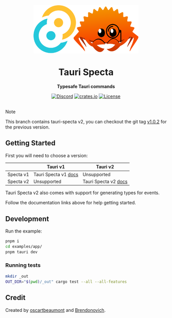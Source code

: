 <div align="center">
    <img height="150" src=".github/logo.png" alt="Specta Logo"></img>
    <h1>Tauri Specta</h1>
    <p><b>Typesafe Tauri commands</b></p>
    <a href="https://discord.gg/JgqH8b4ycw"><img src="https://img.shields.io/discord/1011665225809924136?style=flat-square" alt="Discord"></a>
    <a href="https://crates.io/crates/tauri-specta"><img src="https://img.shields.io/crates/v/tauri-specta.svg?style=flat-square"
    alt="crates.io" /></a>
    <a href="/LICENSE.md"><img src="https://img.shields.io/crates/l/tauri-specta?style=flat-square" alt="License"></a>
</div>

<br>

> [!NOTE]  
> This branch contains tauri-specta v2, you can checkout the git tag [v1.0.2](https://github.com/oscartbeaumont/tauri-specta/tree/v1.0.2) for the previous version.

## Getting Started

First you will need to choose a version:

|           | Tauri v1                             | Tauri v2                             |
| --------- | ------------------------------------ | ------------------------------------ |
| Specta v1 | Tauri Specta v1 [docs](https://docs.rs/tauri-specta/%5E1.0.2/tauri_specta/index.html) | Unsupported                          |
| Specta v2 | Unsupported                          | Tauri Specta v2 [docs](https://docs.rs/tauri-specta/^2.0.0-rc.11/tauri_specta/index.html) |

Tauri Specta v2 also comes with support for generating types for events.

Follow the documentation links above for help getting started.

## Development

Run the example:

```bash
pnpm i
cd examples/app/
pnpm tauri dev
```

### Running tests

```bash
mkdir _out
OUT_DIR="$(pwd)/_out" cargo test --all --all-features
```

## Credit

Created by [oscartbeaumont](https://github.com/oscartbeaumont) and [Brendonovich](https://github.com/brendonovich).
